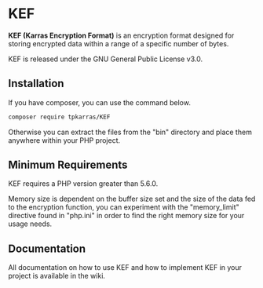 # KEF

**KEF (Karras Encryption Format)** is an encryption format designed for storing encrypted data within a range of a specific number of bytes.

KEF is released under the GNU General Public License v3.0.

## Installation

If you have composer, you can use the command below.

```sh
composer require tpkarras/KEF
```

Otherwise you can extract the files from the "bin" directory and place them anywhere within your PHP project.

## Minimum Requirements

KEF requires a PHP version greater than 5.6.0.

Memory size is dependent on the buffer size set and the size of the data fed to the encryption function, you can experiment with the "memory_limit" directive found in "php.ini" in order to find the right memory size for your usage needs.

## Documentation

All documentation on how to use KEF and how to implement KEF in your project is available in the wiki.
